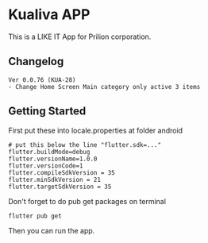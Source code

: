 # Kualiva APP

This is a LIKE IT App for Prilion corporation.

## Changelog

```text
Ver 0.0.76 (KUA-28)
- Change Home Screen Main category only active 3 items
```

## Getting Started

First put these into locale.properties at folder android

```text
# put this below the line "flutter.sdk=..."
flutter.buildMode=debug
flutter.versionName=1.0.0
flutter.versionCode=1
flutter.compileSdkVersion = 35
flutter.minSdkVersion = 21
flutter.targetSdkVersion = 35
```

Don't forget to do pub get packages on terminal

```shell
flutter pub get
```

Then you can run the app.
